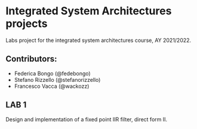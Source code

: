 
# Integrated System Architectures projects
Labs project for the integrated system architectures course, AY 2021/2022.
## Contributors:
- Federica Bongo (@fedebongo)
- Stefano Rizzello (@stefanorizzello)
- Francesco Vacca (@wackozz)

## LAB 1
Design and implementation of a fixed point IIR filter, direct form II.
